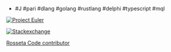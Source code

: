- #J #pari #dlang #golang #rustlang #delphi #typescript #mql

[![Project Euler](https://projecteuler.net/profile/mavotroky.png)](https://projecteuler.net/)

[![Stackexchange](https://stackexchange.com/users/flair/753457.png)](https://stackexchange.com/)

[Rosseta Code contributor]()

